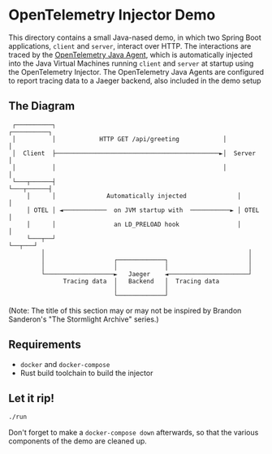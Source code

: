 # OpenTelemetry Injector Demo

This directory contains a small Java-nased demo, in which two Spring Boot applications, `client` and `server`, interact over HTTP.
The interactions are traced by the [OpenTelemetry Java Agent](https://github.com/open-telemetry/opentelemetry-java-instrumentation), which is automatically injected into the Java Virtual Machines running `client` and `server` at startup using the OpenTelemetry Injector.
The OpenTelemetry Java Agents are configured to report tracing data to a Jaeger backend, also included in the demo setup

## The Diagram

```
 ┌──────────┐                                              ┌──────────┐
 │          │            HTTP GET /api/greeting            │          │
 │  Client  ├─────────────────────────────────────────────►│  Server  │
 │          │                                              │          │
 └───┬──────┤                                              └───┬──────┤
     │      │              Automatically injected              │      │
     │ OTEL │ ◄────────────  on JVM startup with  ───────────► │ OTEL │
     │      │                an LD_PRELOAD hook                │      │
     └───┬──┘                                                  └──┬───┘
         │                                                        │
         │                   ┌─────────────┐                      │
         │                   │             │                      │
         └───────────────────►   Jaeger    ◄──────────────────────┘
               Tracing data  │   Backend   │  Tracing data
                             │             │
                             └─────────────┘
```

(Note: The title of this section may or may not be inspired by Brandon Sanderon's "The Stormlight Archive" series.)

## Requirements

* `docker` and `docker-compose`
* Rust build toolchain to build the injector

## Let it rip!

```sh
./run
```

Don't forget to make a `docker-compose down` afterwards, so that the various components of the demo are cleaned up.
